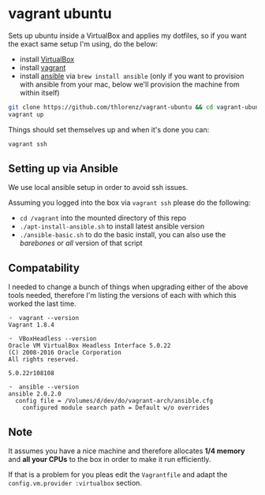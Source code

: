 # vagrant ubuntu

Sets up ubuntu inside a VirtualBox and applies my dotfiles, so if you want the exact same setup I'm using, do the below:

- install [VirtualBox](https://www.virtualbox.org/wiki/Downloads)
- install [vagrant](http://www.vagrantup.com/)
- install [ansible](http://www.ansible.com/home) via `brew install ansible` (only if you want to provision with ansible
  from your mac, below we'll provision the machine from within itself)

```sh
git clone https://github.com/thlorenz/vagrant-ubuntu && cd vagrant-ubuntu
vagrant up
```

Things should set themselves up and when it's done you can:

```sh
vagrant ssh
```

## Setting up via Ansible

We use local ansible setup in order to avoid ssh issues.

Assuming you logged into the box via `vagrant ssh` please do the following:

- `cd /vagrant` into the mounted directory of this repo
- `./apt-install-ansible.sh` to install latest ansible version
- `./ansible-basic.sh` to do the basic install, you can also use the _barebones_ or _all_ version of that script 

## Compatability

I needed to change a bunch of things when upgrading either of the above tools needed, therefore I'm listing the versions
of each with which this worked the last time.

```
➝  vagrant --version
Vagrant 1.8.4

➝  VBoxHeadless --version
Oracle VM VirtualBox Headless Interface 5.0.22
(C) 2008-2016 Oracle Corporation
All rights reserved.

5.0.22r108108

➝  ansible --version
ansible 2.0.2.0
  config file = /Volumes/d/dev/do/vagrant-arch/ansible.cfg
    configured module search path = Default w/o overrides
```

## Note

It assumes you have a nice machine and therefore allocates **1/4 memory** and **all your CPUs** to the box in order to make it
run efficiently.

If that is a problem for you pleas edit the `Vagrantfile` and adapt the `config.vm.provider :virtualbox` section.
